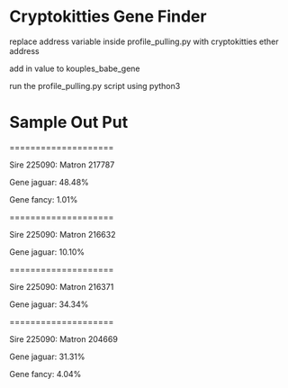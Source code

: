 # Cryptokitties Gene Finder

replace address variable inside profile_pulling.py with cryptokitties ether address

add in value to kouples_babe_gene

run the profile_pulling.py script using python3 

# Sample Out Put
====================

Sire 225090: Matron 217787

Gene jaguar: 48.48%

Gene fancy: 1.01%

====================

Sire 225090: Matron 216632

Gene jaguar: 10.10%

====================

Sire 225090: Matron 216371

Gene jaguar: 34.34%

====================

Sire 225090: Matron 204669

Gene jaguar: 31.31%

Gene fancy: 4.04%
